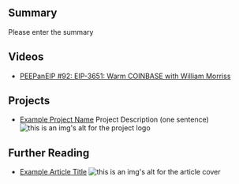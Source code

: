 ## Summary

Please enter the summary

## Videos

- [PEEPanEIP #92: EIP-3651: Warm COINBASE with William Morriss](https://www.youtube.com/watch?v=-oEVebccI7I&list=PL4cwHXAawZxqu0PKKyMzG_3BJV_xZTi1F&index=22)

## Projects

- [Example Project Name](https://xxxx.xxx/xxxxx) Project Description (one sentence) ![this is an img's alt for the project logo](https://xxxx.xxx/project-logo.xxx)

## Further Reading

- [Example Article Title](https://xxxx.xxx/xxxxx) ![this is an img's alt for the article cover](https://xxxx.xxx/article-cover.xxx)
